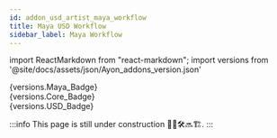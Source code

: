 ```yaml
---
id: addon_usd_artist_maya_workflow
title: Maya USD Workflow
sidebar_label: Maya Workflow
---
```


import ReactMarkdown from "react-markdown";
import versions from '@site/docs/assets/json/Ayon_addons_version.json'


<div class="container">
  <div class="row">
    <div class=".col-sm-"  style={{'margin-right':10+'px'}}>
      <ReactMarkdown>
        {versions.Maya_Badge}
      </ReactMarkdown>
    </div>
    <div class=".col-sm-" style={{'margin-right':10+'px'}}>
      <ReactMarkdown>
        {versions.Core_Badge}
      </ReactMarkdown>
    </div>
    <div class=".col-sm-" style={{'margin-right':10+'px'}}>
      <ReactMarkdown>
        {versions.USD_Badge}
      </ReactMarkdown>
    </div>
  </div>
</div>

:::info
This page is still under construction 👷🚧🛠️🔜🏗️.
:::
